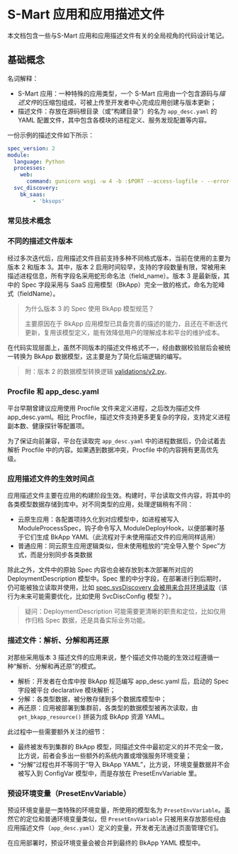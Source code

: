 # S-Mart 应用和应用描述文件

本文档包含一些与S-Mart 应用和应用描述文件有关的全局视角的代码设计笔记。

## 基础概念

名词解释：

- S-Mart 应用：一种特殊的应用类型，一个 S-Mart 应用由一个包含源码与*描述文件*的压缩包组成，可被上传至开发者中心完成应用创建与版本更新；
- 描述文件：存放在源码根目录（或“构建目录”）的名为 `app_desc.yaml` 的 YAML 配置文件，其中包含各模块的进程定义、服务发现配置等内容。

一份示例的描述文件如下所示：

```YAML
spec_version: 2
module:
  language: Python
  processes:
    web:
      command: gunicorn wsgi -w 4 -b :$PORT --access-logfile - --error-logfile - --access-logformat '[%(h)s] %({request_id}i)s %(u)s %(t)s "%(r)s" %(s)s %(D)s %(b)s "%(f)s" "%(a)s"'
  svc_discovery:
    bk_saas:
        - 'bksops'
```

### 常见技术概念

### 不同的描述文件版本

经过多次迭代后，应用描述文件目前支持多种不同格式版本，当前在使用的主要为版本 2 和版本 3。其中，版本 2 启用时间较早，支持的字段数量有限，常被用来描述进程信息，所有字段名采用蛇形命名法（field_name）。版本 3 是最新版，其中的 Spec 字段采用与 SaaS 应用模型（BkApp）完全一致的格式，命名为驼峰式（fieldName）。

> 为什么版本 3 的 Spec 使用  BkApp 模型规范？
> 
> 主要原因在于 BkApp 应用模型已具备完善的描述的能力，且还在不断迭代更新，复用该模型定义，能有效降低用户的理解成本和平台的维护成本。

在代码实现层面上，虽然不同版本的描述文件格式不一，经由数据校验层后会被统一转换为 BkApp 数据模型，这主要是为了简化后端逻辑的编写。

> 附：版本 2 的数据模型转换逻辑 [validations/v2.py](https://github.com/TencentBlueKing/blueking-paas/blob/9d8ccab3cd6e376513cb3166bc4db2ae2134c79d/apiserver/paasng/paasng/platform/declarative/deployment/validations/v2.py#L152)。

### Procfile 和 app_desc.yaml

平台早期曾建议应用使用 Procfile 文件来定义进程，之后改为描述文件 app_desc.yaml。相比 Procfile，描述文件支持更多更复杂的字段，支持定义进程副本数、健康探针等配置项。

为了保证向前兼容，平台在读取完 `app_desc.yaml` 中的进程数据后，仍会试着去解析 Procfile 中的内容。如果遇到数据冲突，Procfile 中的内容拥有更高优先级。

### 应用描述文件的生效时间点

应用描述文件主要在应用的构建阶段生效。构建时，平台读取文件内容，将其中的各类模型数据存储到库中。对不同类型的应用，处理逻辑稍有不同：

- 云原生应用：各配置项持久化到对应模型中，如进程被写入 ModuleProcessSpec，钩子命令写入 ModuleDeployHook，以便部署时基于它们生成 BkApp YAML（此流程对于未使用描述文件的应用同样适用）
- 普通应用：同云原生应用逻辑类似，但未使用粗放的“完全导入整个 Spec”方式，而是分别同步各类数据

除此之外，文件中的原始 Spec 内容也会被存放到本次部署所对应的 DeploymentDescription 模型中。Spec 里的中分字段，在部署进行到后期时，仍可能被独立读取并使用，比如 [spec.svsDiscovery 会被用来合并环境读取](https://github.com/TencentBlueKing/blueking-paas/blob/main/apiserver/paasng/paasng/platform/declarative/models.py#L74)（该行为未来可能需要优化，比如使用 SvcDiscConfig 模型？）。

> 疑问：DeploymentDescription 可能需要更清晰的职责和定位，比如仅用作归档 Spec 数据，还是具备实际业务功能。

### 描述文件：解析、分解和再还原

对那些采用版本 3 描述文件的应用来说，整个描述文件功能的生效过程遵循一种“解析、分解和再还原”的模式。

- 解析：开发者在仓库中按 BkApp 规范编写 app_desc.yaml 后，启动的 Spec 字段被平台 declarative 模块解析；
- 分解：各类型数据，被分散存储到多个数据库模型中；
- 再还原：应用被部署到集群前，各类型的数据模型被再次读取，由 `get_bkapp_resource()` 拼装为成 BkApp 资源 YAML。

此过程中一些需要额外关注的细节：

- 最终被发布到集群的 BkApp 模型，同描述文件中最初定义的并不完全一致，比方说，前者会多出一些额外的系统内置或增强服务环境变量；
- “分解”过程也并不等同于“导入 BkApp YAML”，比方说，环境变量数据并不会被写入到 ConfigVar 模型中，而是存放在 PresetEnvVariable 里。

### 预设环境变量（PresetEnvVariable）

预设环境变量是一类特殊的环境变量，所使用的模型名为 `PresetEnvVariable`。虽然它的定位和普通环境变量类似，但 `PresetEnvVariable` 只被用来存放那些经由应用描述文件（`app_desc.yaml`）定义的变量，开发者无法通过页面管理它们。

在应用部署时，预设环境变量会被合并到最终的 BkApp YAML 模型中。
